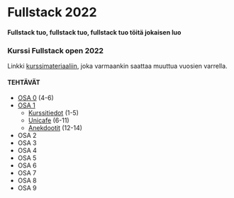 # Fullstack 2022
#### Fullstack tuo, fullstack tuo, fullstack tuo töitä jokaisen luo

### Kurssi Fullstack open 2022
Linkki [kurssimateriaaliin](https://fullstackopen.com/), joka varmaankin saattaa muuttua vuosien varrella.

#### TEHTÄVÄT
* [OSA 0](https://github.com/ellikiiski/Fullstack-2022/tree/main/osa-0) (4-6)
* [OSA 1](https://github.com/ellikiiski)
  * [Kurssitiedot](https://github.com/ellikiiski/Fullstack-2022/tree/main/osa-1/kurssitiedot/src) (1-5)
  * [Unicafe](https://github.com/ellikiiski/Fullstack-2022/tree/main/osa-1/unicafe/src) (6-11)
  * [Anekdootit](https://github.com/ellikiiski/Fullstack-2022/tree/main/osa-1/anekdootit/src) (12-14)
* OSA 2
* OSA 3
* OSA 4
* OSA 5
* OSA 6
* OSA 7
* OSA 8
* OSA 9

